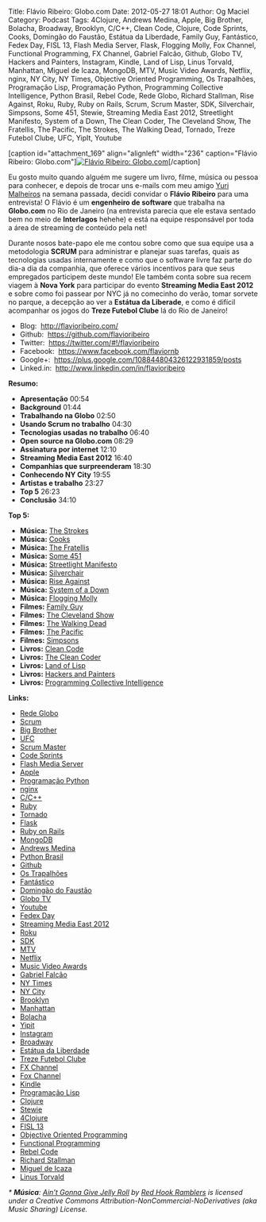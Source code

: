 Title: Flávio Ribeiro: Globo.com
Date: 2012-05-27 18:01
Author: Og Maciel
Category: Podcast
Tags: 4Clojure, Andrews Medina, Apple, Big Brother, Bolacha, Broadway, Brooklyn, C/C++, Clean Code, Clojure, Code Sprints, Cooks, Domingão do Faustão, Estátua da Liberdade, Family Guy, Fantástico, Fedex Day, FISL 13, Flash Media Server, Flask, Flogging Molly, Fox Channel, Functional Programming, FX Channel, Gabriel Falcão, Github, Globo TV, Hackers and Painters, Instagram, Kindle, Land of Lisp, Linus Torvald, Manhattan, Miguel de Icaza, MongoDB, MTV, Music Video Awards, Netflix, nginx, NY City, NY Times, Objective Oriented Programming, Os Trapalhões, Programação Lisp, Programação Python, Programming Collective Intelligence, Python Brasil, Rebel Code, Rede Globo, Richard Stallman, Rise Against, Roku, Ruby, Ruby on Rails, Scrum, Scrum Master, SDK, Silverchair, Simpsons, Some 451, Stewie, Streaming Media East 2012, Streetlight Manifesto, System of a Down, The Clean Coder, The Cleveland Show, The Fratellis, The Pacific, The Strokes, The Walking Dead, Tornado, Treze Futebol Clube, UFC, YipIt, Youtube


[caption id="attachment\_169" align="alignleft" width="236"
caption="Flávio Ribeiro: Globo.com"][![Flávio Ribeiro:
Globo.com](http://www.castalio.info/wp-content/uploads/2012/05/flavioribeiro-236x300.png "Flávio Ribeiro: Globo.com")](http://www.castalio.info/wp-content/uploads/2012/05/flavioribeiro.png)[/caption]

Eu gosto muito quando alguém me sugere um livro, filme, música ou pessoa
para conhecer, e depois de trocar uns e-mails com meu amigo [Yuri
Malheiros](http://www.castalio.info/yuri-malheiros-engenharia-de-software-e-inteligencia-artificial/ "http://www.castalio.info/yuri-malheiros-engenharia-de-software-e-inteligencia-artificial/")
na semana passada, decidi convidar o **Flávio Ribeiro** para uma
entrevista! O Flávio é um **engenheiro de software** que trabalha na
**Globo.com** no Rio de Janeiro (na entrevista parecia que ele estava
sentado bem no meio de **Interlagos** hehehe) e está na equipe
responsável por toda a área de streaming de conteúdo pela net!

Durante nosos bate-papo ele me contou sobre como que sua equipe usa a
metodologia **SCRUM** para administrar e planejar suas tarefas, quais as
tecnologias usadas internamente e como que o software livre faz parte do
dia-a dia da companhia, que oferece vários incentivos para que seus
empregados participem deste mundo! Ele também conta sobre sua recem
viagem à **Nova York** para participar do evento **Streaming Media East
2012** e sobre como foi passear por NYC já no comecinho do verão, tomar
sorvete no parque, a decepção ao ver a **Estátua da Liberade**, e como é
difícil acompanhar os jogos do **Treze Futebol Clube** lá do Rio de
Janeiro!

-   Blog:  <http://flavioribeiro.com/>
-   Github:  <https://github.com/flavioribeiro>
-   Twitter:  <https://twitter.com/#!/flavioribeiro>
-   Facebook:  <https://www.facebook.com/flaviornb>
-   Google+:  <https://plus.google.com/108844804326122931859/posts>
-   Linked.in:  <http://www.linkedin.com/in/flavioribeiro>

**Resumo:**

-   **Apresentação** 00:54
-   **Background** 01:44
-   **Trabalhando na Globo** 02:50
-   **Usando Scrum no trabalho** 04:30
-   **Tecnologias usadas no trabalho** 06:40
-   **Open source na Globo.com** 08:29
-   **Assinatura por internet** 12:10
-   **Streaming Media East 2012** 16:40
-   **Companhias que surpreenderam** 18:30
-   **Conhecendo NY City** 19:55
-   **Artistas e trabalho** 23:27
-   **Top 5** 26:23
-   **Conclusão** 34:10

**Top 5:**

-   **Música:** [The Strokes](http://www.last.fm/search?q=The+Strokes)
-   **Música:** [Cooks](http://www.last.fm/search?q=Cooks)
-   **Música:** [The
    Fratellis](http://www.last.fm/search?q=The+Fratellis)
-   **Música:** [Some 451](http://www.last.fm/search?q=Some+451)
-   **Música:** [Streetlight
    Manifesto](http://www.last.fm/search?q=Streetlight+Manifesto)
-   **Música:** [Silverchair](http://www.last.fm/search?q=Silverchair)
-   **Música:** [Rise Against](http://www.last.fm/search?q=Rise+Against)
-   **Música:** [System of a
    Down](http://www.last.fm/search?q=System+of+a+Down)
-   **Música:** [Flogging
    Molly](http://www.last.fm/search?q=Flogging+Molly)
-   **Filmes:** [Family
    Guy](http://www.imdb.com/find?s=all&q=Family+Guy)
-   **Filmes:** [The Cleveland
    Show](http://www.imdb.com/find?s=all&q=The+Cleveland+Show)
-   **Filmes:** [The Walking
    Dead](http://www.imdb.com/find?s=all&q=The+Walking+Dead)
-   **Filmes:** [The
    Pacific](http://www.imdb.com/find?s=all&q=The+Pacific)
-   **Filmes:** [Simpsons](http://www.imdb.com/find?s=all&q=Simpsons)
-   **Livros:** [Clean
    Code](http://www.amazon.com/s/ref=nb_sb_noss?url=search-alias%3Dstripbooks&field-keywords=Clean+Code)
-   **Livros:** [The Clean
    Coder](http://www.amazon.com/s/ref=nb_sb_noss?url=search-alias%3Dstripbooks&field-keywords=The+Clean+Coder)
-   **Livros:** [Land of
    Lisp](http://www.amazon.com/s/ref=nb_sb_noss?url=search-alias%3Dstripbooks&field-keywords=Land+of+Lisp)
-   **Livros:** [Hackers and
    Painters](http://www.amazon.com/s/ref=nb_sb_noss?url=search-alias%3Dstripbooks&field-keywords=Hackers+and+Painters)
-   **Livros:** [Programming Collective
    Intelligence](http://www.amazon.com/s/ref=nb_sb_noss?url=search-alias%3Dstripbooks&field-keywords=Programming+Collective+Intelligence)

**Links:**

-   [Rede Globo](https://duckduckgo.com/?q=Rede+Globo)
-   [Scrum](https://duckduckgo.com/?q=Scrum)
-   [Big Brother](https://duckduckgo.com/?q=Big+Brother)
-   [UFC](https://duckduckgo.com/?q=UFC)
-   [Scrum Master](https://duckduckgo.com/?q=Scrum+Master)
-   [Code Sprints](https://duckduckgo.com/?q=Code+Sprints)
-   [Flash Media Server](https://duckduckgo.com/?q=Flash+Media+Server)
-   [Apple](https://duckduckgo.com/?q=Apple)
-   [Programação Python](https://duckduckgo.com/?q=Programação+Python)
-   [nginx](https://duckduckgo.com/?q=nginx)
-   [C/C++](https://duckduckgo.com/?q=C/C++)
-   [Ruby](https://duckduckgo.com/?q=Ruby)
-   [Tornado](https://duckduckgo.com/?q=Tornado)
-   [Flask](https://duckduckgo.com/?q=Flask)
-   [Ruby on Rails](https://duckduckgo.com/?q=Ruby+on+Rails)
-   [MongoDB](https://duckduckgo.com/?q=MongoDB)
-   [Andrews Medina](https://duckduckgo.com/?q=Andrews+Medina)
-   [Python Brasil](https://duckduckgo.com/?q=Python+Brasil)
-   [Github](https://duckduckgo.com/?q=Github)
-   [Os Trapalhões](https://duckduckgo.com/?q=Os+Trapalhões)
-   [Fantástico](https://duckduckgo.com/?q=Fantástico)
-   [Domingão do Faustão](https://duckduckgo.com/?q=Domingão+do+Faustão)
-   [Globo TV](https://duckduckgo.com/?q=Globo+TV)
-   [Youtube](https://duckduckgo.com/?q=Youtube)
-   [Fedex Day](https://duckduckgo.com/?q=Fedex+Day)
-   [Streaming Media East
    2012](https://duckduckgo.com/?q=Streaming+Media+East+2012)
-   [Roku](https://duckduckgo.com/?q=Roku)
-   [SDK](https://duckduckgo.com/?q=SDK)
-   [MTV](https://duckduckgo.com/?q=MTV)
-   [Netflix](https://duckduckgo.com/?q=Netflix)
-   [Music Video Awards](https://duckduckgo.com/?q=Music+Video+Awards)
-   [Gabriel Falcão](https://duckduckgo.com/?q=Gabriel+Falcão)
-   [NY Times](https://duckduckgo.com/?q=NY+Times)
-   [NY City](https://duckduckgo.com/?q=NY+City)
-   [Brooklyn](https://duckduckgo.com/?q=Brooklyn)
-   [Manhattan](https://duckduckgo.com/?q=Manhattan)
-   [Bolacha](https://duckduckgo.com/?q=Bolacha)
-   [Yipit](https://duckduckgo.com/?q=Yipit)
-   [Instagram](https://duckduckgo.com/?q=Instagram)
-   [Broadway](https://duckduckgo.com/?q=Broadway)
-   [Estátua da
    Liberdade](https://duckduckgo.com/?q=Estátua+da+Liberdade)
-   [Treze Futebol Clube](https://duckduckgo.com/?q=Treze+Futebol+Clube)
-   [FX Channel](https://duckduckgo.com/?q=FX+Channel)
-   [Fox Channel](https://duckduckgo.com/?q=Fox+Channel)
-   [Kindle](https://duckduckgo.com/?q=Kindle)
-   [Programação Lisp](https://duckduckgo.com/?q=Programação+Lisp)
-   [Clojure](https://duckduckgo.com/?q=Clojure)
-   [Stewie](http://cobrateam.github.com/stewie/)
-   [4Clojure](https://duckduckgo.com/?q=4Clojure)
-   [FISL 13](https://duckduckgo.com/?q=FISL+13)
-   [Objective Oriented
    Programming](https://duckduckgo.com/?q=Objective+Oriented+Programming)
-   [Functional
    Programming](https://duckduckgo.com/?q=Functional+Programming)
-   [Rebel Code](https://duckduckgo.com/?q=Rebel+Code)
-   [Richard Stallman](https://duckduckgo.com/?q=Richard+Stallman)
-   [Miguel de Icaza](https://duckduckgo.com/?q=Miguel+de+Icaza)
-   [Linus Torvald](https://duckduckgo.com/?q=Linus+Torvald)

*\* **Música**: [Ain't Gonna Give Jelly
Roll](http://freemusicarchive.org/music/Red_Hook_Ramblers/Live__WFMU_on_Antique_Phonograph_Music_Program_with_MAC_Feb_8_2011/Red_Hook_Ramblers_-_12_-_Aint_Gonna_Give_Jelly_Roll "http://freemusicarchive.org/music/Red_Hook_Ramblers/Live__WFMU_on_Antique_Phonograph_Music_Program_with_MAC_Feb_8_2011/Red_Hook_Ramblers_-_12_-_Aint_Gonna_Give_Jelly_Roll")
by [Red Hook
Ramblers](http://freemusicarchive.org/music/Red_Hook_Ramblers/ "http://freemusicarchive.org/music/Red_Hook_Ramblers/")
is licensed under a Creative Commons
Attribution-NonCommercial-NoDerivatives (aka Music Sharing) License.*

